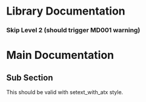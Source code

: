 # Library Documentation

### Skip Level 2 (should trigger MD001 warning)

Main Documentation
==================

## Sub Section

This should be valid with setext_with_atx style.
